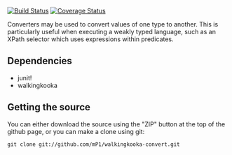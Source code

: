 [![Build Status](https://travis-ci.com/mP1/walkingkooka-convert.svg?branch=master)](https://travis-ci.com/mP1/walkingkooka-convert.svg?branch=master)
[![Coverage Status](https://coveralls.io/repos/github/mP1/walkingkooka-convert/badge.svg?branch=master)](https://coveralls.io/github/mP1/walkingkooka-convert?branch=master)

Converters may be used to convert values of one type to another. This is particularly useful when executing a weakly typed language, such as an XPath selector which uses expressions within predicates.



## Dependencies

- junit!
- walkingkooka



## Getting the source

You can either download the source using the "ZIP" button at the top
of the github page, or you can make a clone using git:

```
git clone git://github.com/mP1/walkingkooka-convert.git
```
